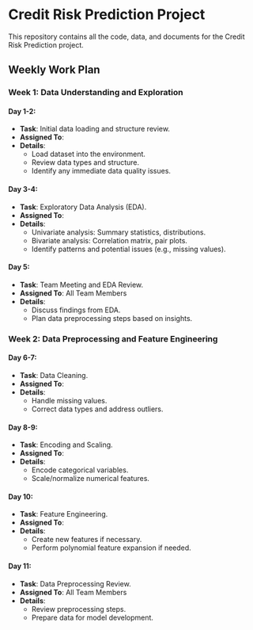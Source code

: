 # Credit Risk Prediction Project

This repository contains all the code, data, and documents for the Credit Risk Prediction project.

## Weekly Work Plan

### Week 1: Data Understanding and Exploration

#### Day 1-2:
- **Task**: Initial data loading and structure review.
- **Assigned To**: 
- **Details**:
  - Load dataset into the environment.
  - Review data types and structure.
  - Identify any immediate data quality issues.

#### Day 3-4:
- **Task**: Exploratory Data Analysis (EDA).
- **Assigned To**: 
- **Details**:
  - Univariate analysis: Summary statistics, distributions.
  - Bivariate analysis: Correlation matrix, pair plots.
  - Identify patterns and potential issues (e.g., missing values).

#### Day 5:
- **Task**: Team Meeting and EDA Review.
- **Assigned To**: All Team Members
- **Details**:
  - Discuss findings from EDA.
  - Plan data preprocessing steps based on insights.

### Week 2: Data Preprocessing and Feature Engineering

#### Day 6-7:
- **Task**: Data Cleaning.
- **Assigned To**: 
- **Details**:
  - Handle missing values.
  - Correct data types and address outliers.

#### Day 8-9:
- **Task**: Encoding and Scaling.
- **Assigned To**: 
- **Details**:
  - Encode categorical variables.
  - Scale/normalize numerical features.

#### Day 10:
- **Task**: Feature Engineering.
- **Assigned To**:
- **Details**:
  - Create new features if necessary.
  - Perform polynomial feature expansion if needed.

#### Day 11:
- **Task**: Data Preprocessing Review.
- **Assigned To**: All Team Members
- **Details**:
  - Review preprocessing steps.
  - Prepare data for model development.
